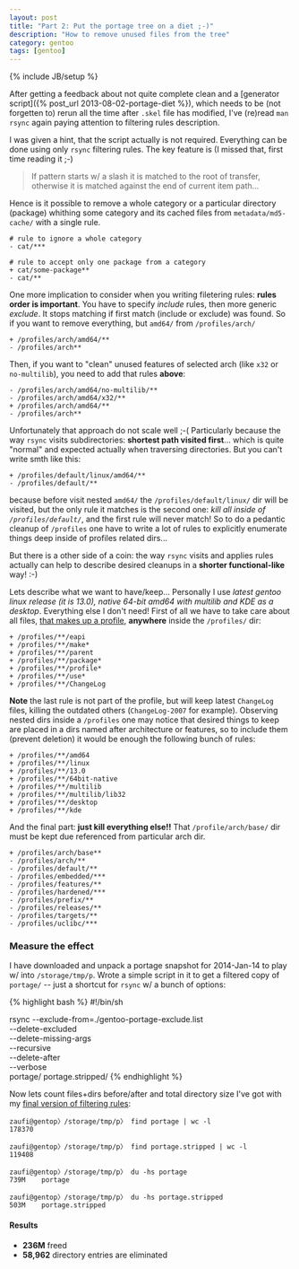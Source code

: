 ```yaml
---
layout: post
title: "Part 2: Put the portage tree on a diet ;-)"
description: "How to remove unused files from the tree"
category: gentoo
tags: [gentoo]
---
```

{% include JB/setup %}


After getting a feedback about not quite complete clean and a
[generator script]({% post_url 2013-08-02-portage-diet %}), which needs to be (not forgetten to) 
rerun all the time after `.skel` file has modified, I've (re)read `man rsync` 
again paying attention to filtering rules description.

I was given a hint, that the script actually is not required. Everything can be done using only `rsync`
filtering rules. The key feature is (I missed that, first time reading it ;-)

<blockquote><p class="text-info">
    If pattern starts w/ a slash it is matched to the root of transfer, otherwise it is matched 
    against the end of current item path...
</p></blockquote>

Hence is it possible to remove a whole category or a particular directory (package) whithing some
category and its cached files from `metadata/md5-cache/` with a single rule.

    # rule to ignore a whole category
    - cat/***

    # rule to accept only one package from a category
    + cat/some-package**
    - cat/**

One more implication to consider when you writing filetering rules: **rules order is important**. 
You have to specify _include_ rules, then more generic _exclude_. It stops matching if first match 
(include or exclude) was found. So if you want to remove everything, but `amd64/` from `/profiles/arch/`

    + /profiles/arch/amd64/**
    - /profiles/arch**

Then, if you want to "clean" unused features of selected arch (like `x32` or `no-multilib`), you need
to add that rules **above**:

    - /profiles/arch/amd64/no-multilib/**
    - /profiles/arch/amd64/x32/**
    + /profiles/arch/amd64/**
    - /profiles/arch**

Unfortunately that approach do not scale well ;-( Particularly because the way `rsync` visits subdirectories:
**shortest path visited first**... which is quite "normal" and expected actually when traversing directories.
But you can't write smth like this:

    + /profiles/default/linux/amd64/**
    - /profiles/default/**

because before visit nested `amd64/` the `/profiles/default/linux/` dir will be visited, but the only 
rule it matches is the second one: _kill all inside of `/profiles/default/`_, and the first rule will never match!
So to do a pedantic cleanup of `/profiles` one have to write a lot of rules to explicitly enumerate things
deep inside of profiles related dirs...

But there is a other side of a coin: the way `rsync` visits and applies rules actually can help to describe desired
cleanups in a **shorter functional-like** way! :-)

Lets describe what we want to have/keep... Personally I use _latest gentoo linux release (it is 13.0), native 64-bit
amd64 with multilib and KDE as a desktop_. Everything else I don't need! First of all we have to take care
about all files, [that makes up a profile](http://dev.gentoo.org/~ulm/pms/5/pms.html#x1-460005.2), **anywhere**
inside the `/profiles/` dir:

    + /profiles/**/eapi
    + /profiles/**/make*
    + /profiles/**/parent
    + /profiles/**/package*
    + /profiles/**/profile*
    + /profiles/**/use*
    + /profiles/**/ChangeLog

**Note** the last rule is not part of the profile, but will keep latest `ChangeLog` files, killing the
outdated others (`ChangeLog-2007` for example). Observing nested dirs inside a `/profiles` one may notice
that desired things to keep are placed in a dirs named after architecture or features, so to include them
(prevent deletion) it would be enough the following bunch of rules:

    + /profiles/**/amd64
    + /profiles/**/linux
    + /profiles/**/13.0
    + /profiles/**/64bit-native
    + /profiles/**/multilib
    + /profiles/**/multilib/lib32
    + /profiles/**/desktop
    + /profiles/**/kde

And the final part: **just kill everything else!!** That `/profile/arch/base/` dir must be kept due referenced
from particular arch dir.

    + /profiles/arch/base**
    - /profiles/arch/**
    - /profiles/default/**
    - /profiles/embedded/***
    - /profiles/features/**
    - /profiles/hardened/***
    - /profiles/prefix/**
    - /profiles/releases/**
    - /profiles/targets/**
    - /profiles/uclibc/***


### Measure the effect

I have downloaded and unpack a portage snapshot for 2014-Jan-14 to play w/ into `/storage/tmp/p`. 
Wrote a simple script in it to get a filtered copy of `portage/` -- just a shortcut for `rsync`
w/ a bunch of options:

{% highlight bash %}
#!/bin/sh

rsync --exclude-from=./gentoo-portage-exclude.list \
      --delete-excluded \
      --delete-missing-args \
      --recursive \
      --delete-after \
      --verbose \
      portage/ portage.stripped/
{% endhighlight %}

Now lets count files+dirs before/after and total directory size I've got with my
[final version of filtering rules](https://github.com/zaufi/paludis-config/blob/master/repositories/gentoo-portage-exclude.list):

    zaufi@gentop〉/storage/tmp/p〉 find portage | wc -l
    178370

    zaufi@gentop〉/storage/tmp/p〉 find portage.stripped | wc -l
    119408

    zaufi@gentop〉/storage/tmp/p〉 du -hs portage
    739M    portage

    zaufi@gentop〉/storage/tmp/p〉 du -hs portage.stripped
    503M    portage.stripped


<div class="alert alert-success">
<h4>Results</h4>
<ul>
    <li><strong>236M</strong> freed</li>
    <li><strong>58,962</strong> directory entries are eliminated</li>
</ul>
</div>

